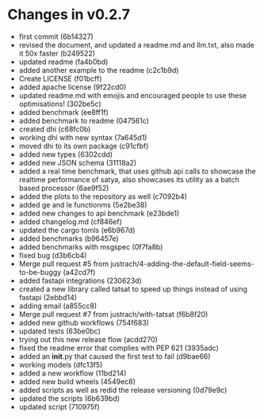 # Changes in v0.2.7

- first commit (6b14327)
- revised the document, and updated a readme.md and llm.txt, also made it 50x faster (b249522)
- updated readme (fa4b0bd)
- added another example to the readme (c2c1b9d)
- Create LICENSE (f01bcff)
- added apache license (9f22cd0)
- updated readme.md with emojis and encouraged people to use these optimisations! (302be5c)
- added benchmark (ee8ff1f)
- added benchmark to readme (047561c)
- created dhi (c68fc0b)
- working dhi with new syntax (7a645d1)
- moved dhi to its own package (c91cfbf)
- added new types (6302cdd)
- added new JSON schema (31118a2)
- added a real time benchmark, that uses github api calls to showcase the realtime performance of satya, also showcases its utility as a batch based processor (6ae9f52)
- added the plots to the repository as well (c7092b4)
- added ge and le functionms (5e2be38)
- added new changes to api benchmark (e23bde1)
- added changelog.md (cf846ef)
- updated the cargo tomls (e6b967d)
- added benchmarks (b96457e)
- added benchmarks with msgspec (0f7fa8b)
- fixed bug (d3b6cb4)
- Merge pull request #5 from justrach/4-adding-the-default-field-seems-to-be-buggy (a42cd7f)
- added fastapi integrations (230623d)
- created a new library called tatsat to speed up things instead of using fastapi (2ebbd14)
- adding email (a855cc8)
- Merge pull request #7 from justrach/with-tatsat (f6b8f20)
- added new github workflows (754f683)
- updated tests (63be0bc)
- trying out this new release flow (acdd270)
- fixed the readme error that complies with PEP 621 (3935adc)
- added an __init__.py that caused the first test to fail (d9bae66)
- working models (dfc13f5)
- added a new workflow (11bd214)
- added new build wheels (4549ec8)
- added scripts as well as redid the release versioning (0d79e9c)
- updated the scripts (6b639bd)
- updated script (710975f)
